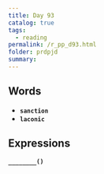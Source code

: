 ```yaml
---
title: Day 93
catalog: true
tags: 
  - reading
permalink: /r_pp_d93.html
folder: prdpjd
summary: 
---
```


## Words

-   <b data-toggle="tooltip" data-original-title="{{site.data.glossary.sanction}}">`sanction`</b>
-   <b data-toggle="tooltip" data-original-title="{{site.data.glossary.laconic}}">`laconic`</b>


## Expressions

<b data-toggle="tooltip" data-original-title="{{site.data.answers.d93_a}}">`________()`</b>


